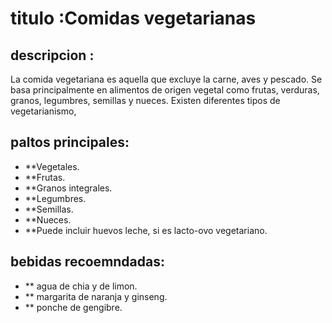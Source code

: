 # titulo :Comidas vegetarianas

## descripcion :
La comida vegetariana es aquella que excluye la carne, aves y pescado. Se basa principalmente en alimentos de origen vegetal como frutas, verduras, granos, legumbres, semillas y nueces. Existen diferentes tipos de vegetarianismo,

## paltos principales:
- **Vegetales.
- **Frutas.
- **Granos integrales.
- **Legumbres.
- **Semillas.
- **Nueces.
- **Puede incluir huevos leche, si es lacto-ovo vegetariano.

## bebidas recoemndadas:
- ** agua de chia y de limon.
- ** margarita de naranja y ginseng.
- ** ponche de gengibre.
